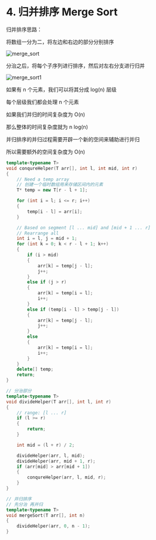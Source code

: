 # 4. 归并排序 Merge Sort

归并排序思路：

将数组一分为二，将左边和右边的部分分别排序

![merge_sort](https://github.com/harlan0103/Note/blob/master/.assets/DataStructure%26Algorithm/merge_sort.png)



分治之后，将每个子序列进行排序，然后对左右分支进行归并

![merge_sort1](https://github.com/harlan0103/Note/blob/master/.assets/DataStructure%26Algorithm/merge_sort1.png)



如果有 n 个元素，我们可以将其分成 log(n) 层级

每个层级我们都会处理 n 个元素

如果我们并归的时间复杂度为 O(n)

那么整体的时间复杂度就为 n log(n)



并归排序的并归过程需要开辟一个新的空间来辅助进行并归

所以需要额外的空间复杂度为 O(n)



```C++
template<typename T>
void conqureHelper(T arr[], int l, int mid, int r)
{
    // Need a temp array
    // 创建一个临时数组用来存储区间内的元素
    T* temp = new T[r - l + 1];

    for (int i = l; i <= r; i++)
    {
        temp[i - l] = arr[i];
    }

    // Based on segment [l ... mid] and [mid + 1 ... r]
    // Rearrange all
    int i = l, j = mid + 1;
    for (int k = 0; k < r - l + 1; k++)
    {
        if (i > mid)
        {
            arr[k] = temp[j - l];
            j++;
        }
        else if (j > r)
        {
            arr[k] = temp[i = l];
            i++;
        }
        else if (temp[i - l] > temp[j - l])
        {
            arr[k] = temp[j - l];
            j++;
        }
        else
        {
            arr[k] = temp[i = l];
            i++;
        }
    }
    delete[] temp;
    return;
}

// 分治部分
template<typename T>
void divideHelper(T arr[], int l, int r)
{
    // range: [l ... r]
    if (l >= r)
    {
        return;
    }

    int mid = (l + r) / 2;

    divideHelper(arr, l, mid);
    divideHelper(arr, mid + 1, r);
    if (arr[mid] > arr[mid + 1])
    {
        conqureHelper(arr, l, mid, r);
    }
}

// 并归排序
// 先分治 再并归
template<typename T>
void mergeSort(T arr[], int n)
{
    divideHelper(arr, 0, n - 1);
}
```

